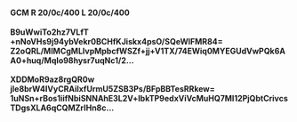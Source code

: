 #### GCM R 20/0c/400 L 20/0c/400
**B9uWwiTo2hz7VLfT**<br/>**+nNoVHs9j94ybVekr0BCHfKJiskx4psO/SQeWlFMR84=**<br/>**Z2oQRL/MIMCgMLlvpMpbcfWSZf+jj+V1TX/74EWiq0MYEGUdVwPQk6AA0+huq/MqIo98hysr7uqNc1/2...**<br/><br/>
**XDDMoR9az8rgQR0w**<br/>**jle8brW4IVyCRAilxfUrmU5ZSB3Ps/BFpBBTesRRkew=**<br/>**1uNSn+rBos1iifNbiSNNAhE3L2V+lbkTP9edxViVcMuHQ7Ml12PjQbtCrivcsTDgsXLA6qCQMZrIHn8c...**